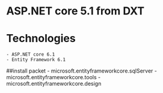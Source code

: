 # ASP.NET core 5.1 from DXT
# Technologies 
	- ASP.NET core 6.1
	- Entity Framework 6.1
##install packet
	- microsoft.entityframeworkcore.sqlServer 
	- microsoft.entityframeworkcore.tools
	- microsoft.entityframeworkcore.design 

